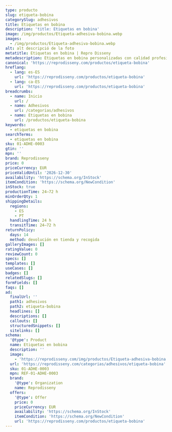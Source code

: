 ```yaml
---
type: producto
slug: etiqueta-bobina
categorySlug: adhesivos
title: Etiquetas en bobina
description: 'title: Etiquetas en bobina'
image: /img/productos/Etiqueta-adhesiva-bobina.webp
images:
  - /img/productos/Etiqueta-adhesiva-bobina.webp
alt: alt descripció de la foto
metatitle: Etiquetas en bobina | Repro Disseny
metadescription: Etiquetas en bobina personalizadas con calidad profesional en Cataluña.
canonical: 'https://reprodisseny.com/productos/etiqueta-bobina'
hreflang:
  - lang: es-ES
    url: 'https://reprodisseny.com/productos/etiqueta-bobina'
  - lang: ca-ES
    url: 'https://reprodisseny.com/productos/etiqueta-bobina'
breadcrumbs:
  - name: Inicio
    url: /
  - name: Adhesivos
    url: /categorias/adhesivos
  - name: Etiquetas en bobina
    url: /productos/etiqueta-bobina
keywords:
  - etiquetas en bobina
searchTerms:
  - etiquetas en bobina
sku: 01-ADHE-0003
gtin: ''
mpn: ''
brand: Reprodisseny
price: 0
priceCurrency: EUR
priceValidUntil: '2026-12-30'
availability: 'https://schema.org/InStock'
itemCondition: 'https://schema.org/NewCondition'
inStock: true
productionTime: 24–72 h
minOrderQty: 1
shippingDetails:
  regions:
    - ES
    - PT
  handlingTime: 24 h
  transitTime: 24–72 h
returnPolicy:
  days: 14
  method: devolución en tienda y recogida
galleryImages: []
ratingValue: 0
reviewCount: 0
specs: []
templates: []
useCases: []
badges: []
relatedSlugs: []
formFields: []
faqs: []
ad:
  finalUrl: ''
  path1: adhesivos
  path2: etiqueta-bobina
  headlines: []
  descriptions: []
  callouts: []
  structuredSnippets: []
  sitelinks: []
schema:
  '@type': Product
  name: Etiquetas en bobina
  description: ''
  image:
    - 'https://reprodisseny.com/img/productos/Etiqueta-adhesiva-bobina.webp'
  url: 'https://reprodisseny.com/categorias/adhesivos/etiqueta-bobina'
  sku: 01-ADHE-0003
  mpn: REF-01-ADHE-0003
  brand:
    '@type': Organization
    name: Reprodisseny
  offers:
    '@type': Offer
    price: 0
    priceCurrency: EUR
    availability: 'https://schema.org/InStock'
    itemCondition: 'https://schema.org/NewCondition'
    url: 'https://reprodisseny.com/productos/etiqueta-bobina'
---
```


